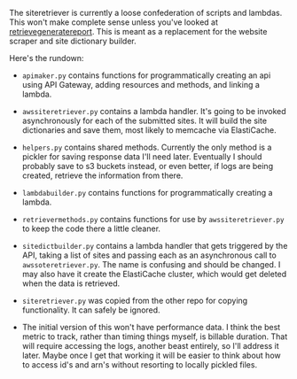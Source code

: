 The siteretriever is currently a loose confederation of scripts and lambdas. This won't make complete sense unless you've looked at [retrievegeneratereport](https://github.com/bdauer/retrievegeneratereport). This is meant as a replacement for the website scraper and site dictionary builder.

Here's the rundown:

* `apimaker.py` contains functions for programmatically creating an api using API Gateway, adding resources and methods, and linking a lambda.

* `awssiteretriever.py` contains a lambda handler. It's going to be invoked asynchronously for each of the submitted sites. It will build the site dictionaries and save them, most likely to memcache via ElastiCache.

* `helpers.py` contains shared methods. Currently the only method is a pickler for saving response data I'll need later. Eventually I should probably save to s3 buckets instead, or even better, if logs are being created, retrieve the information from there.

* `lambdabuilder.py` contains functions for programmatically creating a lambda.

* `retrievermethods.py` contains functions for use by `awssiteretriever.py` to keep the code there a little cleaner.

* `sitedictbuilder.py` contains a lambda handler that gets triggered by the API, taking a list of sites and passing each as an asynchronous call to `awssoteretriever.py`. The name is confusing and should be changed. I may also have it create the ElastiCache cluster, which would get deleted when the data is retrieved.

* `siteretriever.py` was copied from the other repo for copying functionality. It can safely be ignored.

* The initial version of this won't have performance data. I think the best metric to track, rather than timing things myself, is billable duration. That will require accessing the logs, another beast entirely, so I'll address it later. Maybe once I get that working it will be easier to think about how to access id's and arn's without resorting to locally pickled files.
